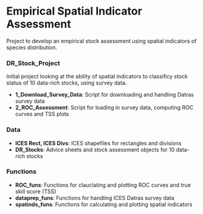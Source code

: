 # Empirical Spatial Indicator Assessment
Project to develop an empirical stock assessment using spatial indicators of species distribution.

### DR_Stock_Project
Initial project looking at the ability of spatial indicators to classificy stock status of 10 data-rich stocks, using survey data.
* **1_Download_Survey_Data**: Script for downloading and handling Datras survey data
* **2_ROC_Assessment**:       Script for loading in survey data, computing ROC curves and TSS plots

### Data
* **ICES Rect, ICES Divs**:   ICES shapefiles for rectangles and divisions
* **DR_Stocks**:              Advice sheets and stock assessment objects for 10 data-rich stocks

### Functions
* **ROC_funs**:               Functions for clauclating and plotting ROC curves and true skill score (TSS)
* **dataprep_funs**:          Functions for handling ICES Datras survey data
* **spatinds_funs**:          Functions for calculating and plotting spatial indicators 
